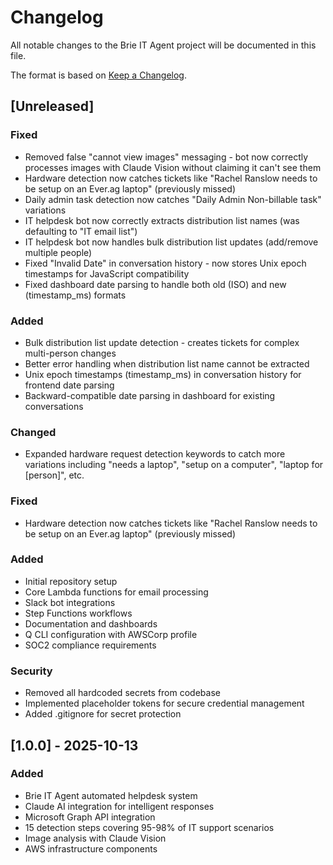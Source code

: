 # Changelog

All notable changes to the Brie IT Agent project will be documented in this file.

The format is based on [Keep a Changelog](https://keepachangelog.com/en/1.0.0/).

## [Unreleased]

### Fixed
- Removed false "cannot view images" messaging - bot now correctly processes images with Claude Vision without claiming it can't see them
- Hardware detection now catches tickets like "Rachel Ranslow needs to be setup on an Ever.ag laptop" (previously missed)
- Daily admin task detection now catches "Daily Admin Non-billable task" variations
- IT helpdesk bot now correctly extracts distribution list names (was defaulting to "IT email list")
- IT helpdesk bot now handles bulk distribution list updates (add/remove multiple people)
- Fixed "Invalid Date" in conversation history - now stores Unix epoch timestamps for JavaScript compatibility
- Fixed dashboard date parsing to handle both old (ISO) and new (timestamp_ms) formats

### Added
- Bulk distribution list update detection - creates tickets for complex multi-person changes
- Better error handling when distribution list name cannot be extracted
- Unix epoch timestamps (timestamp_ms) in conversation history for frontend date parsing
- Backward-compatible date parsing in dashboard for existing conversations

### Changed
- Expanded hardware request detection keywords to catch more variations including "needs a laptop", "setup on a computer", "laptop for [person]", etc.

### Fixed
- Hardware detection now catches tickets like "Rachel Ranslow needs to be setup on an Ever.ag laptop" (previously missed)

### Added
- Initial repository setup
- Core Lambda functions for email processing
- Slack bot integrations
- Step Functions workflows
- Documentation and dashboards
- Q CLI configuration with AWSCorp profile
- SOC2 compliance requirements

### Security
- Removed all hardcoded secrets from codebase
- Implemented placeholder tokens for secure credential management
- Added .gitignore for secret protection

## [1.0.0] - 2025-10-13

### Added
- Brie IT Agent automated helpdesk system
- Claude AI integration for intelligent responses
- Microsoft Graph API integration
- 15 detection steps covering 95-98% of IT support scenarios
- Image analysis with Claude Vision
- AWS infrastructure components
